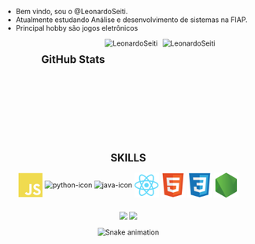 -  Bem vindo, sou o @LeonardoSeiti.
-  Atualmente estudando Análise e desenvolvimento de sistemas na FIAP.
-  Principal hobby são jogos eletrônicos

<div style="display: flex; justify-content: center;">
  <h2 align="center">GitHub Stats</h2>
  <a href="https://github.com/LeonardoSeiti" style="text-decoration: none; margin-right: 10px;">
    <img height="210em" src="https://github-readme-stats.vercel.app/api?username=LeonardoSeiti&theme=apprentice&show_icons=true&hide_border=true&count_private=true" alt="LeonardoSeiti"/>
  </a>
    <img align="right" height="200em" src="https://github-readme-stats.vercel.app/api/top-langs/?username=LeonardoSeiti&theme=apprentice&show_icons=true&hide_border=true&layout=compact&langs_count=10" alt="LeonardoSeiti"/>
</div>


<div  align="center"> 
  <div style="display: inline_block; ">
    <h2 align="center">SKILLS</h2>
    <img align="center" height="50" width="50" alt="js-icon" src="https://raw.githubusercontent.com/devicons/devicon/master/icons/javascript/javascript-plain.svg">
    <img align="center" heigth="30" width="50" alt="python-icon" src="https://raw.githubusercontent.com/danielcranney/readme-generator/main/public/icons/skills/python-colored.svg">
     <img align="center" height="50" width="50" alt="java-icon" src="https://raw.githubusercontent.com/danielcranney/readme-generator/main/public/icons/skills/java-colored.svg">
    <img align="center" height="50" width="50" alt="react-icon" src="https://raw.githubusercontent.com/devicons/devicon/master/icons/react/react-original.svg">
    <img align="center" height="50" width="50" alt="html-icon" src="https://raw.githubusercontent.com/devicons/devicon/master/icons/html5/html5-original.svg">
    <img align="center" height="50" width="50" alt="css-icon" src="https://raw.githubusercontent.com/devicons/devicon/master/icons/css3/css3-original.svg">
    <img align="center" height="50" width="50" alt="nodejs-icon" src="https://raw.githubusercontent.com/devicons/devicon/master/icons/nodejs/nodejs-original.svg">
   </div>

  <div> 
  <h2 align = "justified"></h2>
  <p align="center">
      <a href="https://www.linkedin.com/in/leonardoseiti/" target="_blank"><img src="https://img.shields.io/badge/-LinkedIn-%230077B5?style=for-the-badge&logo=linkedin&logoColor=white" target="_blank"></a> 
      <a href = "mailto:Leonardoseiti1@gmail.com"><img src="https://img.shields.io/badge/Gmail-D14836?style=for-the-badge&logo=gmail&logoColor=white" target="_blank"></a>
  </p>
</div>

  ![Snake animation](https://github.com/LuigiGF/LuigiGF/blob/output/github-contribution-grid-snake.svg)
